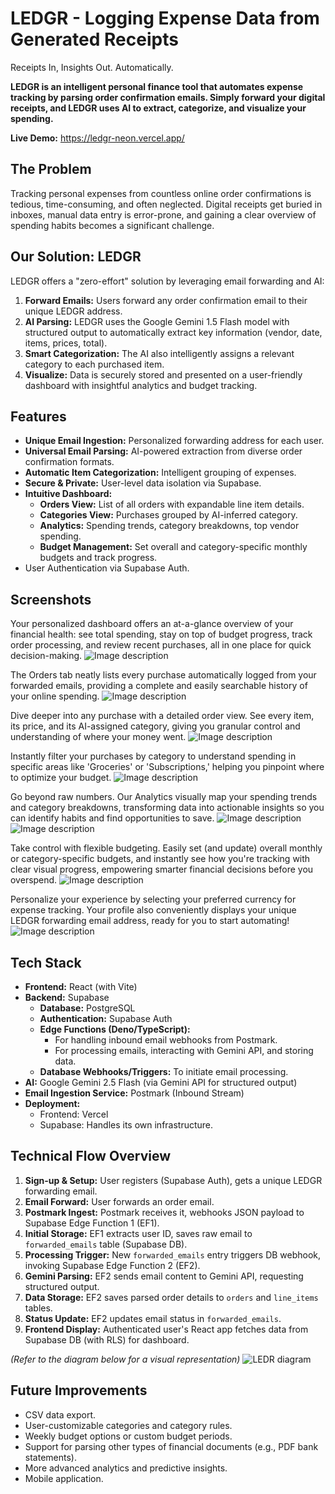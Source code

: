 # LEDGR - Logging Expense Data from Generated Receipts
Receipts In, Insights Out. Automatically.

**LEDGR is an intelligent personal finance tool that automates expense tracking by parsing order confirmation emails. Simply forward your digital receipts, and LEDGR uses AI to extract, categorize, and visualize your spending.**


**Live Demo:** https://ledgr-neon.vercel.app/


## The Problem
Tracking personal expenses from countless online order confirmations is tedious, time-consuming, and often neglected. Digital receipts get buried in inboxes, manual data entry is error-prone, and gaining a clear overview of spending habits becomes a significant challenge.

## Our Solution: LEDGR
LEDGR offers a "zero-effort" solution by leveraging email forwarding and AI:
1.  **Forward Emails:** Users forward any order confirmation email to their unique LEDGR address.
2.  **AI Parsing:** LEDGR uses the Google Gemini 1.5 Flash model with structured output to automatically extract key information (vendor, date, items, prices, total).
3.  **Smart Categorization:** The AI also intelligently assigns a relevant category to each purchased item.
4.  **Visualize:** Data is securely stored and presented on a user-friendly dashboard with insightful analytics and budget tracking.

## Features
*   **Unique Email Ingestion:** Personalized forwarding address for each user.
*   **Universal Email Parsing:** AI-powered extraction from diverse order confirmation formats.
*   **Automatic Item Categorization:** Intelligent grouping of expenses.
*   **Secure & Private:** User-level data isolation via Supabase.
*   **Intuitive Dashboard:**
    *   **Orders View:** List of all orders with expandable line item details.
    *   **Categories View:** Purchases grouped by AI-inferred category.
    *   **Analytics:** Spending trends, category breakdowns, top vendor spending.
    *   **Budget Management:** Set overall and category-specific monthly budgets and track progress.
*   User Authentication via Supabase Auth.

## Screenshots

Your personalized dashboard offers an at-a-glance overview of your financial health: see total spending, stay on top of budget progress, track order processing, and review recent purchases, all in one place for quick decision-making.
![Image description](https://dev-to-uploads.s3.amazonaws.com/uploads/articles/ubm6jfkdtxn4ad01c8fm.png)


The Orders tab neatly lists every purchase automatically logged from your forwarded emails, providing a complete and easily searchable history of your online spending.
![Image description](https://dev-to-uploads.s3.amazonaws.com/uploads/articles/5cydllx9uri213ub4tei.png)


Dive deeper into any purchase with a detailed order view. See every item, its price, and its AI-assigned category, giving you granular control and understanding of where your money went.
![Image description](https://dev-to-uploads.s3.amazonaws.com/uploads/articles/gdfdg77x7du4d1qoj5is.png)


Instantly filter your purchases by category to understand spending in specific areas like 'Groceries' or 'Subscriptions,' helping you pinpoint where to optimize your budget.
![Image description](https://dev-to-uploads.s3.amazonaws.com/uploads/articles/wsh0pbiukifd2uvrf3av.png)


Go beyond raw numbers. Our Analytics visually map your spending trends and category breakdowns, transforming data into actionable insights so you can identify habits and find opportunities to save.
![Image description](https://dev-to-uploads.s3.amazonaws.com/uploads/articles/j3py7jee1sgas05ynzr2.png)
![Image description](https://dev-to-uploads.s3.amazonaws.com/uploads/articles/oizje9uj5rkvlxxo2gh5.png)


Take control with flexible budgeting. Easily set (and update) overall monthly or category-specific budgets, and instantly see how you're tracking with clear visual progress, empowering smarter financial decisions before you overspend.
![Image description](https://dev-to-uploads.s3.amazonaws.com/uploads/articles/wp7q60ijr7fjaf96ll5g.png)


Personalize your experience by selecting your preferred currency for expense tracking. Your profile also conveniently displays your unique LEDGR forwarding email address, ready for you to start automating!
![Image description](https://dev-to-uploads.s3.amazonaws.com/uploads/articles/zpz7vxtcspjmt1o8o6j8.png)


## Tech Stack
*   **Frontend:** React (with Vite)
*   **Backend:** Supabase
    *   **Database:** PostgreSQL
    *   **Authentication:** Supabase Auth
    *   **Edge Functions (Deno/TypeScript):**
        *   For handling inbound email webhooks from Postmark.
        *   For processing emails, interacting with Gemini API, and storing data.
    *   **Database Webhooks/Triggers:** To initiate email processing.
*   **AI:** Google Gemini 2.5 Flash (via Gemini API for structured output)
*   **Email Ingestion Service:** Postmark (Inbound Stream)
*   **Deployment:**
    *   Frontend: Vercel
    *   Supabase: Handles its own infrastructure.

## Technical Flow Overview
1.  **Sign-up & Setup:** User registers (Supabase Auth), gets a unique LEDGR forwarding email.
2.  **Email Forward:** User forwards an order email.
3.  **Postmark Ingest:** Postmark receives it, webhooks JSON payload to Supabase Edge Function 1 (EF1).
4.  **Initial Storage:** EF1 extracts user ID, saves raw email to `forwarded_emails` table (Supabase DB).
5.  **Processing Trigger:** New `forwarded_emails` entry triggers DB webhook, invoking Supabase Edge Function 2 (EF2).
6.  **Gemini Parsing:** EF2 sends email content to Gemini API, requesting structured output.
7.  **Data Storage:** EF2 saves parsed order details to `orders` and `line_items` tables.
8.  **Status Update:** EF2 updates email status in `forwarded_emails`.
9.  **Frontend Display:** Authenticated user's React app fetches data from Supabase DB (with RLS) for dashboard.

*(Refer to the diagram below for a visual representation)*
![LEDR diagram](https://github.com/user-attachments/assets/18e55cbc-de2a-4313-97d9-2cbce51107e0)



## Future Improvements
*   CSV data export.
*   User-customizable categories and category rules.
*   Weekly budget options or custom budget periods.
*   Support for parsing other types of financial documents (e.g., PDF bank statements).
*   More advanced analytics and predictive insights.
*   Mobile application.
